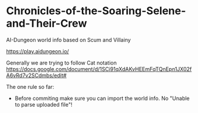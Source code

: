 # Chronicles-of-the-Soaring-Selene-and-Their-Crew
AI-Dungeon world info based on Scum and Villainy

https://play.aidungeon.io/

Generally we are trying to follow Cat<nip> notation
  https://docs.google.com/document/d/1SCi91qXdAKvHEEmFqTQnEpn1JX02fA6vRd7v2SCdmbs/edit#

The one rule so far:
 * Before commiting make sure you can import the world info. No "Unable to parse uploaded file"!
